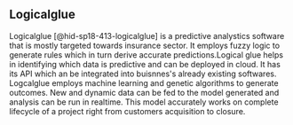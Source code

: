 Logicalglue
-----------

Logicalglue [@hid-sp18-413-logicalglue] is a predictive analystics
software that is mostly targeted towards insurance sector. It employs
fuzzy logic to generate rules which in turn derive accurate
predictions.Logical glue helps in identifying which data is predictive
and can be deployed in cloud. It has its API which an be integrated into
buisnnes's already existing softwares. Logcalglue employs machine
learning and genetic algorithms to generate outcomes. New and dynamic
data can be fed to the model generated and analysis can be run in
realtime. This model accurately works on complete lifecycle of a project
right from customers acquisition to closure.
